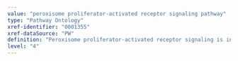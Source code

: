 ```yaml
---
value: "peroxisome proliferator-activated receptor signaling pathway"
type: "Pathway Ontology"
xref-identifier: "0001355"
xref-dataSource: "PW"
definition: "Peroxisome proliferator-activated receptor signaling is initiated in response to binding several compounds within classes of lipids such as the eicosanoid, leukotriene, prostagladin, among others. The receptors form heterodimers with the retinoid X receptor, bind to specific DNA elements and regulate the expression of target genes. Deregulation of the pathway has been implicated in several conditions."
level: "4"
---
```

